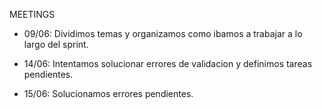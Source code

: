 MEETINGS

- 09/06: Dividimos temas y organizamos como ibamos a trabajar a lo largo del sprint.


- 14/06: Intentamos solucionar errores de validacion y definimos tareas pendientes.


- 15/06: Solucionamos errores pendientes.
